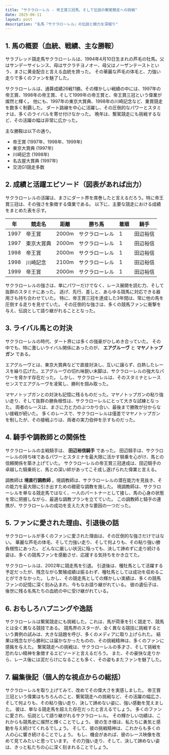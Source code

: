 ```yaml
---
title: "サクラローレル - 帝王賞三冠馬、そして伝説の繋駕競走への挑戦"
date: 2025-06-11
layout: post
description: "名馬『サクラローレル』の伝説と魅力を深堀り"
---
```


## 1. 馬の概要（血統、戦績、主な勝鞍）

サラブレッド競走馬サクラローレルは、1994年4月10日生まれの芦毛の牡馬。父はサンデーサイレンス、母はサクラチヨノオー、母父はノーザンテーストという、まさに黄金配合と言える血統を誇った。  その華麗な芦毛の体毛と、力強い走りで多くのファンを魅了した。

サクラローレルは、通算成績26戦11勝。その輝かしい戦績の中には、1997年の帝王賞、1998年の帝王賞、そして1999年の帝王賞と、帝王賞三冠という偉業が燦然と輝く。  他にも、1997年の東京大賞典、1998年の川崎記念など、重賞競走を数多く制覇した。  ダート路線を中心に活躍し、その圧倒的なパワーとスタミナは、多くのライバルを寄せ付けなかった。  晩年は、繋駕競走にも挑戦するなど、その活躍の幅は非常に広かった。

主な勝鞍は以下の通り。

* 帝王賞 (1997年、1998年、1999年)
* 東京大賞典 (1997年)
* 川崎記念 (1998年)
* 名古屋大賞典 (1997年)
* 交流G1競走多数


## 2. 成績と活躍エピソード（図表があれば出力）

サクラローレルの活躍は、まさにダート界を席巻したと言えるだろう。特に帝王賞三冠は、その強さを象徴する偉業である。  以下に、主要な競走における成績をまとめた表を示す。

| 年 | 競走名          | 距離 | 勝ち馬     | 着順 | 騎手      |
|----|-----------------|-------|-------------|-------|-------------|
| 1997 | 帝王賞          | 2000m| サクラローレル | 1     | 田辺裕信    |
| 1997 | 東京大賞典        | 2000m| サクラローレル | 1     | 田辺裕信    |
| 1998 | 帝王賞          | 2000m| サクラローレル | 1     | 田辺裕信    |
| 1998 | 川崎記念        | 2100m| サクラローレル | 1     | 田辺裕信    |
| 1999 | 帝王賞          | 2000m| サクラローレル | 1     | 田辺裕信    |


サクラローレルの強さは、単にパワーだけでなく、レース展開を読む力、そして抜群のスタミナにあった。  逃げ、先行、差しと、あらゆる競馬に対応できる器用さも持ち合わせていた。  特に、帝王賞三冠を達成した3年間は、常に他の馬を圧倒する走りを見せていた。  その圧倒的な強さは、多くの競馬ファンに衝撃を与え、伝説として語り継がれることとなった。


## 3. ライバル馬との対決

サクラローレルの時代、ダート界には多くの強豪がひしめき合っていた。  その中でも、特に激しいライバル関係にあったのが、 **エアグルーヴ** と **マヤノトップガン** である。

エアグルーヴとは、東京大賞典などで直接対決し、互いに譲らず、白熱したレースを繰り広げた。エアグルーヴの切れ味鋭い末脚は、サクラローレルの強大なパワーを脅かす存在だった。  しかし、サクラローレルは、そのスタミナとレースセンスでエアグルーヴを凌駕し、勝利を掴み取った。

マヤノトップガンとの対決も記憶に残るものだった。マヤノトップガンの粘り強い走り、そして抜群の勝負根性は、サクラローレルにとって大きな試練となった。  両者のレースは、まさに力と力のぶつかり合い、最後まで勝敗が分からない接戦が続いた。  多くのレースで、サクラローレルは僅差でマヤノトップガンを制したが、その接戦ぶりは、両者の実力伯仲を示すものだった。


## 4. 騎手や調教師との関係性

サクラローレルの主戦騎手は、 **田辺裕信騎手** であった。  田辺騎手は、サクラローレルの持ち味であるパワーとスタミナを最大限に活かす騎乗を心がけ、馬との信頼関係を築き上げていた。  サクラローレルの帝王賞三冠達成は、田辺騎手の卓越した騎乗術と、馬との深い絆があってこそ成し遂げられた偉業と言える。

調教師は **境直行調教師** 。境調教師は、サクラローレルの潜在能力を見抜き、その能力を最大限に引き出すための緻密な調教を施した。  境調教師は、サクラローレルを単なる競走馬ではなく、一人のパートナーとして接し、馬の心身の状態を常に把握しながら、最適な調教プランを立てていた。  この調教師と騎手の連携が、サクラローレルの成功を支えた大きな要因の一つだった。


## 5. ファンに愛された理由、引退後の話

サクラローレルが多くのファンに愛された理由は、その圧倒的な強さだけではない。  華麗な芦毛の体毛、そして力強い走り、そして何よりも、その粘り強い勝負根性にあった。  どんなに厳しい状況に陥っても、決して諦めずに走り続ける姿は、多くの競馬ファンを感動させ、応援する気持ちをかき立てた。

サクラローレルは、2002年に競走馬を引退。  引退後は、種牡馬として活躍する予定だったが、残念ながら繁殖成績は振るわず、種牡馬としては成功を収めることができなかった。  しかし、その競走馬としての輝かしい実績は、多くの競馬ファンの記憶に深く刻み込まれ、今もなお語り継がれている。  彼の遺伝子は、後世に残る名馬たちの血統の中に受け継がれている。


## 6. おもしろハプニングや逸話

サクラローレルは繋駕競走にも挑戦した。これは、馬が荷車を引く競走で、競馬とは全く異なる競技である。  競馬界のスターが、全く異なる競技に挑戦するという異例の試みは、大きな話題を呼び、多くのメディアに取り上げられた。  結果は残念ながら勝利には届かなかったものの、その挑戦精神は、多くのファンに感銘を与えた。  繋駕競走への挑戦は、サクラローレルの多才さ、そして挑戦を恐れない精神を象徴するエピソードと言えるだろう。  また、その豪快な走りから、レース後には泥だらけになることも多く、その姿もまたファンを魅了した。


## 7. 編集後記（個人的な視点からの総括）

サクラローレルを取り上げてみて、改めてその偉大さを実感しました。  帝王賞三冠という偉業はもちろんのこと、繋駕競走への挑戦など、その活躍の幅広さ、そして何よりも、その粘り強い走り、決して諦めない姿に、強い感動を覚えました。  彼は、単なる競走馬を超えた存在だったと言えるでしょう。  多くのファンに愛され、伝説として語り継がれるサクラローレル。  その輝かしい功績は、これからも競馬史に燦然と輝くことでしょう。  彼の生き様は、私たちに勇気と感動を与え続けてくれるでしょう。  そして、彼の挑戦精神は、これからも多くの人の心に響き続けることでしょう。  もし、機会があれば、彼のレース映像を改めて見てみたいと思っています。  その力強い走り、そして、決して諦めない姿は、きっと私たちの心に深く刻まれることでしょう。

